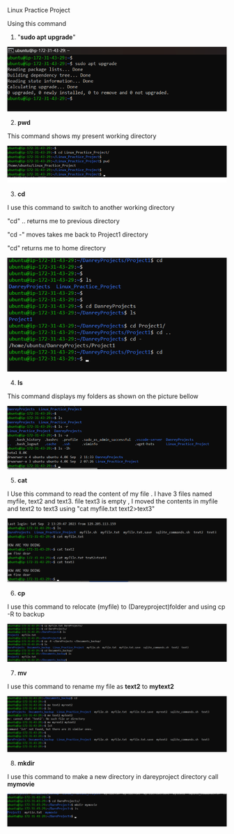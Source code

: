 Linux Practice Project

Using this command  
 1.    "**sudo apt upgrade**" 

![Alt text](images/1.png)


2. **pwd**

This command shows my present working directory 

![Alt text](images/2.png)




3. **cd** 

I use this command to switch to another working directory 

"cd" ..   returns me to previous directory 

"cd -"    moves takes me back to Project1 directory 

"cd"  returns me to home directory 


![Alt text](images/3.png)



4. **ls**

This command displays my folders as shown on the picture bellow 

![Alt text](images/4.png)




5.  **cat**

I Use this command to read the content of my file . I have 3 files named myfile, text2 and text3. 
file text3 is empty , I moved the contents in myfile and text2 to text3 using  "cat myfile.txt text2>text3"



![Alt text](5.png)


6. **cp**

I use this command to relocate (myfile) to (Dareyproject)folder and using cp -R to backup 

![Alt text](6.png)


7. **mv**

I use this command to rename my file as **text2** to **mytext2**


![Alt text](images/7.png)


8. **mkdir**

I use this command to make a new directory in dareyproject directory call **mymovie**

![Alt text](images/8.png)